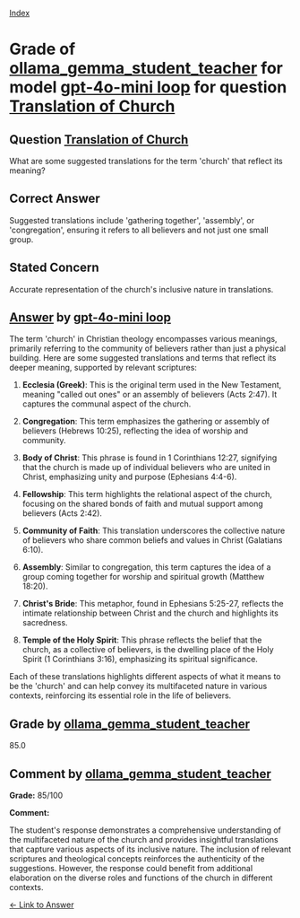 
[Index](../../../../index.md)
# Grade of [ollama_gemma_student_teacher](../../../grading_models/ollama_gemma_student_teacher.md) for model [gpt-4o-mini loop](../../../answering_models/gpt-4o-mini_loop.md) for question [Translation of Church](../../../questions/Translation_of_Church.md)

## Question [Translation of Church](../../../questions/Translation_of_Church.md)
What are some suggested translations for the term 'church' that reflect its meaning?

## Correct Answer
Suggested translations include 'gathering together', 'assembly', or 'congregation', ensuring it refers to all believers and not just one small group.

## Stated Concern
Accurate representation of the church's inclusive nature in translations.

## [Answer](../Translation_of_Church.md) by [gpt-4o-mini loop](../../../answering_models/gpt-4o-mini_loop.md)
The term 'church' in Christian theology encompasses various meanings, primarily referring to the community of believers rather than just a physical building. Here are some suggested translations and terms that reflect its deeper meaning, supported by relevant scriptures:

1. **Ecclesia (Greek)**: This is the original term used in the New Testament, meaning "called out ones" or an assembly of believers (Acts 2:47). It captures the communal aspect of the church.

2. **Congregation**: This term emphasizes the gathering or assembly of believers (Hebrews 10:25), reflecting the idea of worship and community.

3. **Body of Christ**: This phrase is found in 1 Corinthians 12:27, signifying that the church is made up of individual believers who are united in Christ, emphasizing unity and purpose (Ephesians 4:4-6).

4. **Fellowship**: This term highlights the relational aspect of the church, focusing on the shared bonds of faith and mutual support among believers (Acts 2:42).

5. **Community of Faith**: This translation underscores the collective nature of believers who share common beliefs and values in Christ (Galatians 6:10).

6. **Assembly**: Similar to congregation, this term captures the idea of a group coming together for worship and spiritual growth (Matthew 18:20).

7. **Christ's Bride**: This metaphor, found in Ephesians 5:25-27, reflects the intimate relationship between Christ and the church and highlights its sacredness.

8. **Temple of the Holy Spirit**: This phrase reflects the belief that the church, as a collective of believers, is the dwelling place of the Holy Spirit (1 Corinthians 3:16), emphasizing its spiritual significance.

Each of these translations highlights different aspects of what it means to be the 'church' and can help convey its multifaceted nature in various contexts, reinforcing its essential role in the life of believers.

## Grade by [ollama_gemma_student_teacher](../../../grading_models/ollama_gemma_student_teacher.md)
85.0

## Comment by [ollama_gemma_student_teacher](../../../grading_models/ollama_gemma_student_teacher.md)
**Grade:** 85/100

**Comment:**

The student's response demonstrates a comprehensive understanding of the multifaceted nature of the church and provides insightful translations that capture various aspects of its inclusive nature. The inclusion of relevant scriptures and theological concepts reinforces the authenticity of the suggestions. However, the response could benefit from additional elaboration on the diverse roles and functions of the church in different contexts.

[&lt;- Link to Answer](../Translation_of_Church.md)
